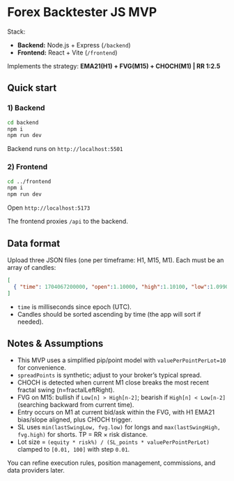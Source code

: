 # Forex Backtester JS MVP

Stack:
- **Backend:** Node.js + Express (`/backend`)
- **Frontend:** React + Vite (`/frontend`)

Implements the strategy: **EMA21(H1) + FVG(M15) + CHOCH(M1) | RR 1:2.5**

## Quick start

### 1) Backend
```bash
cd backend
npm i
npm run dev
```
Backend runs on `http://localhost:5501`

### 2) Frontend
```bash
cd ../frontend
npm i
npm run dev
```
Open `http://localhost:5173`

The frontend proxies `/api` to the backend.

## Data format

Upload three JSON files (one per timeframe: H1, M15, M1). Each must be an array of candles:
```json
[
  { "time": 1704067200000, "open":1.10000, "high":1.10100, "low":1.09900, "close":1.10050 }
]
```
- `time` is milliseconds since epoch (UTC).
- Candles should be sorted ascending by time (the app will sort if needed).

## Notes & Assumptions

- This MVP uses a simplified pip/point model with `valuePerPointPerLot=10` for convenience.
- `spreadPoints` is synthetic; adjust to your broker’s typical spread.
- CHOCH is detected when current M1 close breaks the most recent fractal swing (n=fractalLeftRight).
- FVG on M15: bullish if `Low[n] > High[n-2]`; bearish if `High[n] < Low[n-2]` (searching backward from current time).
- Entry occurs on M1 at current bid/ask within the FVG, with H1 EMA21 bias/slope aligned, plus CHOCH trigger.
- SL uses `min(lastSwingLow, fvg.low)` for longs and `max(lastSwingHigh, fvg.high)` for shorts. TP = RR × risk distance.
- Lot size = `(equity * risk%) / (SL_points * valuePerPointPerLot)` clamped to `[0.01, 100]` with step `0.01`.

You can refine execution rules, position management, commissions, and data providers later.